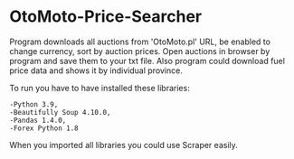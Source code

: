 # OtoMoto-Price-Searcher
Program downloads all auctions from 'OtoMoto.pl' URL, be enabled to change currency, sort by auction prices.
Open auctions in browser by program and save them to your txt file.
Also program could download fuel price data and shows it by individual province. 


To run you have to have installed these libraries:

    -Python 3.9,
    -Beautifully Soup 4.10.0,
    -Pandas 1.4.0,
    -Forex Python 1.8

When you imported all libraries you could use Scraper easily.
